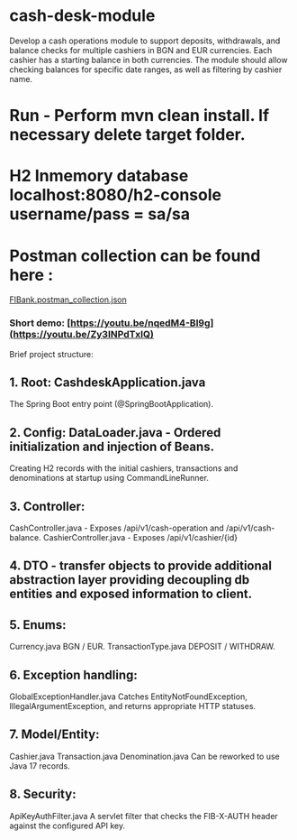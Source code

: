 # cash-desk-module
Develop a cash operations module to support deposits, withdrawals, and balance checks for multiple cashiers in BGN and EUR currencies. Each cashier has a starting balance in both currencies. The module should allow checking balances for specific date ranges, as well as filtering by cashier name.

# Run - Perform mvn clean install. If necessary delete target folder.  
# H2 Inmemory database localhost:8080/h2-console  username/pass = sa/sa
# Postman collection can be found here :
 [ FIBank.postman_collection.json
](https://github.com/rado88x/cash-desk-module/blob/main/cashdesk/FIBank.postman_collection.json)

### Short demo: [https://youtu.be/nqedM4-Bl9g](https://youtu.be/Zy3INPdTxIQ)

Brief project structure:
## 1. Root: CashdeskApplication.java
The Spring Boot entry point (@SpringBootApplication).

## 2. Config: DataLoader.java - Ordered initialization and injection of Beans.
Creating H2 records with the initial cashiers, transactions and denominations at startup using CommandLineRunner.

## 3. Controller: 
CashController.java - Exposes /api/v1/cash-operation and /api/v1/cash-balance.
CashierController.java - Exposes /api/v1/cashier/{id} 

## 4. DTO - transfer objects to provide additional abstraction layer providing decoupling db entities and exposed information to client.

## 5. Enums: 
Currency.java
BGN / EUR.
TransactionType.java
DEPOSIT / WITHDRAW.

## 6. Exception handling:
GlobalExceptionHandler.java
Catches EntityNotFoundException, IllegalArgumentException, and returns appropriate HTTP statuses.

## 7. Model/Entity:
Cashier.java
Transaction.java
Denomination.java  Can be reworked to use Java 17 records.

## 8. Security:
ApiKeyAuthFilter.java A servlet filter that checks the FIB-X-AUTH header against the configured API key.
